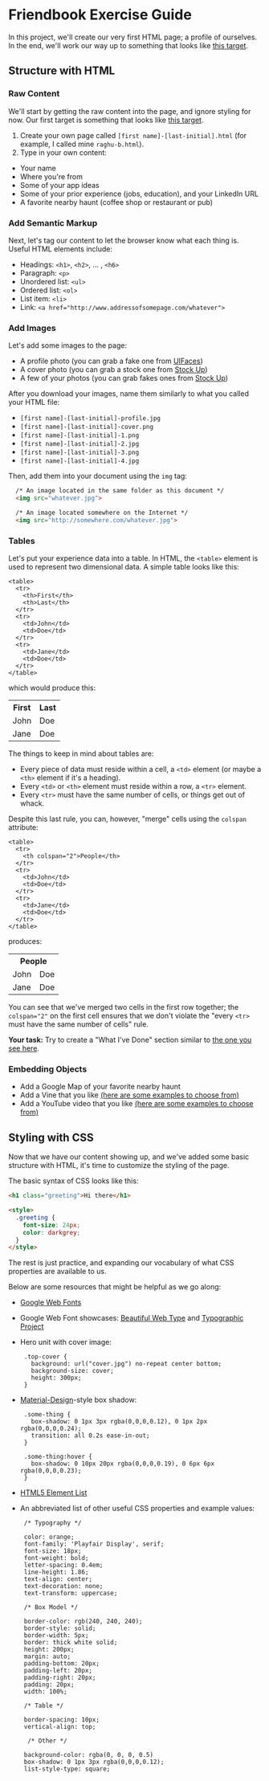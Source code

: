 # Friendbook Exercise Guide

In this project, we'll create our very first HTML page; a profile of ourselves. In the end, we'll work our way up to something that looks like [this target](http://appdevspring16.github.io/friendbook/raghu-b.html).

## Structure with HTML

### Raw Content

We'll start by getting the raw content into the page, and ignore styling for now. Our first target is something that looks like [this target](http://appdevspring16.github.io/friendbook/intermediate.html).

 1. Create your own page called `[first name]-[last-initial].html` (for example, I called mine `raghu-b.html`).
 1. Type in your own content:
   - Your name
   - Where you're from
   - Some of your app ideas
   - Some of your prior experience (jobs, education), and your LinkedIn URL
   - A favorite nearby haunt (coffee shop or restaurant or pub)

### Add Semantic Markup

 Next, let's tag our content to let the browser know what each thing is. Useful HTML elements include:

 - Headings: `<h1>`, `<h2>`, ... , `<h6>`
 - Paragraph: `<p>`
 - Unordered list: `<ul>`
 - Ordered list: `<ol>`
 - List item: `<li>`
 - Link: `<a href="http://www.addressofsomepage.com/whatever">`

### Add Images

Let's add some images to the page:

- A profile photo (you can grab a fake one from [UIFaces](http://uifaces.com/authorized))
- A cover photo (you can grab a stock one from [Stock Up](http://www.sitebuilderreport.com/stock-up))
- A few of your photos (you can grab fakes ones from [Stock Up](http://www.sitebuilderreport.com/stock-up))

After you download your images, name them similarly to what you called your HTML file:

 - `[first name]-[last-initial]-profile.jpg`
 - `[first name]-[last-initial]-cover.png`
 - `[first name]-[last-initial]-1.png`
 - `[first name]-[last-initial]-2.jpg`
 - `[first name]-[last-initial]-3.png`
 - `[first name]-[last-initial]-4.jpg`

Then, add them into your document using the `img` tag:

```html
  /* An image located in the same folder as this document */
  <img src="whatever.jpg">

  /* An image located somewhere on the Internet */
  <img src="http://somewhere.com/whatever.jpg">
```

### Tables

Let's put your experience data into a table. In HTML, the `<table>` element is used to represent two dimensional data. A simple table looks like this:

    <table>
      <tr>
        <th>First</th>
        <th>Last</th>
      </tr>
      <tr>
        <td>John</td>
        <td>Doe</td>
      </tr>
      <tr>
        <td>Jane</td>
        <td>Doe</td>
      </tr>
    </table>

which would produce this:

<table>
  <tr>
    <th>First</th>
    <th>Last</th>
  </tr>
  <tr>
    <td>John</td>
    <td>Doe</td>
  </tr>
  <tr>
    <td>Jane</td>
    <td>Doe</td>
  </tr>
</table>

The things to keep in mind about tables are:

 - Every piece of data must reside within a cell, a `<td>` element (or maybe a `<th>` element if it's a heading).
 - Every `<td>` or `<th>` element must reside within a row, a `<tr>` element.
 - Every `<tr>` must have the same number of cells, or things get out of whack.

Despite this last rule, you can, however, "merge" cells using the `colspan` attribute:

    <table>
      <tr>
        <th colspan="2">People</th>
      </tr>
      <tr>
        <td>John</td>
        <td>Doe</td>
      </tr>
      <tr>
        <td>Jane</td>
        <td>Doe</td>
      </tr>
    </table>

produces:

<table>
  <tr>
    <th colspan="2">People</th>
  </tr>
  <tr>
    <td>John</td>
    <td>Doe</td>
  </tr>
  <tr>
    <td>Jane</td>
    <td>Doe</td>
  </tr>
</table>

You can see that we've merged two cells in the first row together; the `colspan="2"` on the first cell ensures that we don't violate the "every `<tr>` must have the same number of cells" rule.

**Your task:** Try to create a "What I've Done" section similar to [the one you see here](http://appdevspring16.github.io/friendbook/intermediate.html).

### Embedding Objects

- Add a Google Map of your favorite nearby haunt
- Add a Vine that you like [(here are some examples to choose from)](https://vine.co/Zach.King?mode=list)
- Add a YouTube video that you like [(here are some examples to choose from)](https://www.youtube.com/watch?v=nCKkHqlx9dE)

## Styling with CSS

Now that we have our content showing up, and we've added some basic structure with HTML, it's time to customize the styling of the page.

The basic syntax of CSS looks like this:

```html
<h1 class="greeting">Hi there</h1>

<style>
  .greeting {
    font-size: 24px;
    color: darkgrey;
  }
</style>
```

The rest is just practice, and expanding our vocabulary of what CSS properties are available to us.

Below are some resources that might be helpful as we go along:

 - [Google Web Fonts](https://www.google.com/fonts)
 - Google Web Font showcases: [Beautiful Web Type](http://hellohappy.org/beautiful-web-type) and [Typographic Project](http://femmebot.github.io/google-type/)

 - Hero unit with cover image:

        .top-cover {
          background: url("cover.jpg") no-repeat center bottom;
          background-size: cover;
          height: 300px;
        }

 - [Material-Design](https://www.google.com/design/spec/material-design/introduction.html)-style box shadow:

        .some-thing {
          box-shadow: 0 1px 3px rgba(0,0,0,0.12), 0 1px 2px rgba(0,0,0,0.24);
          transition: all 0.2s ease-in-out;
        }

        .some-thing:hover {
          box-shadow: 0 10px 20px rgba(0,0,0,0.19), 0 6px 6px rgba(0,0,0,0.23);
        }

 - [HTML5 Element List](https://developer.mozilla.org/en-US/docs/Web/HTML/Element)

 - An abbreviated list of other useful CSS properties and example values:

        /* Typography */

        color: orange;
        font-family: 'Playfair Display', serif;
        font-size: 18px;
        font-weight: bold;
        letter-spacing: 0.4em;
        line-height: 1.86;
        text-align: center;
        text-decoration: none;
        text-transform: uppercase;

        /* Box Model */

        border-color: rgb(240, 240, 240);
        border-style: solid;
        border-width: 5px;
        border: thick white solid;
        height: 200px;
        margin: auto;
        padding-bottom: 20px;
        padding-left: 20px;
        padding-right: 20px;
        padding: 20px;
        width: 100%;

        /* Table */

        border-spacing: 10px;
        vertical-align: top;

         /* Other */

        background-color: rgba(0, 0, 0, 0.5)
        box-shadow: 0 1px 3px rgba(0,0,0,0.12);
        list-style-type: square;